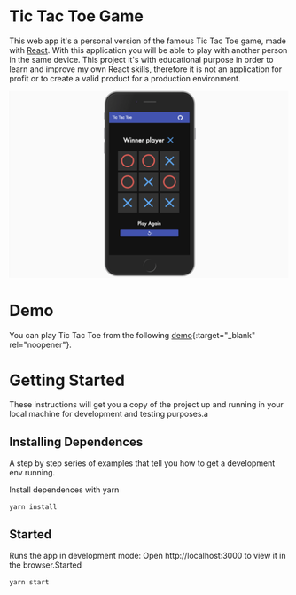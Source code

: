 # Tic Tac Toe Game

This web app it's a personal version of the famous Tic Tac Toe game, made with [React](https://reactjs.org/). With this application you will be able to play with another person in the same device.
This project it's with educational purpose in order to learn and improve my own React skills, therefore it is not an application for profit or to create a valid product for a production environment.

![Tic Tac Toe Image](demo/full-image.png)

# Demo

You can play Tic Tac Toe from the following [demo](https://tic-tac-toe-fb71e.web.app/){:target="_blank" rel="noopener"}.

# Getting Started

These instructions will get you a copy of the project up and running in your local machine for development and testing purposes.a

## Installing Dependences

A step by step series of examples that tell you how to get a development env running.

Install dependences with yarn

```
yarn install
```

## Started
Runs the app in development mode:
Open http://localhost:3000 to view it in the browser.Started

```
yarn start
```

